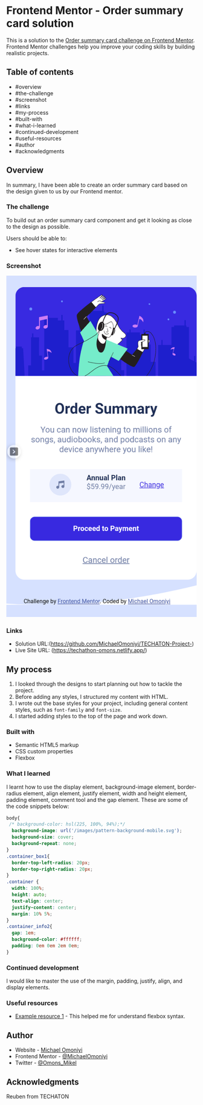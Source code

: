 # Frontend Mentor - Order summary card solution

This is a solution to the [Order summary card challenge on Frontend Mentor](https://www.frontendmentor.io/challenges/order-summary-component-QlPmajDUj). Frontend Mentor challenges help you improve your coding skills by building realistic projects. 

## Table of contents

  - #overview
  - #the-challenge
  - #screenshot
  - #links
  - #my-process
  - #built-with
  - #what-i-learned
  - #continued-development
  - #useful-resources
  - #author
  - #acknowledgments

## Overview
In summary, I have been able to create an order summary card based on the design given to us by our Frontend mentor.

### The challenge
To build out an order summary card component and get it looking as close to the design as possible.

Users should be able to:

- See hover states for interactive elements

### Screenshot

![](./images/Screenshot_20220706-140105.png)

### Links

- Solution URL:(https://github.com/MichaelOmoniyi/TECHATON-Project-)
- Live Site URL: (https://techathon-omons.netlify.app/)

## My process
1. I looked through the designs to start planning out how to tackle the project. 
2. Before adding any styles, I structured my content with HTML. 
3. I wrote out the base styles for your project, including general content styles, such as `font-family` and `font-size`.
6. I started adding styles to the top of the page and work down. 

### Built with

- Semantic HTML5 markup
- CSS custom properties
- Flexbox


### What I learned

I learnt how to use the display element, background-image element, border-radius element, align element, justify element, width and height element, padding element, comment tool and the gap element.
These are some of the code snippets below:

```css
body{
 /* background-color: hsl(225, 100%, 94%);*/
  background-image: url('/images/pattern-background-mobile.svg');
  background-size: cover;
  background-repeat: none;
}
.container_box1{
  border-top-left-radius: 20px;
  border-top-right-radius: 20px;
}
.container {
  width: 100%;
  height: auto;
  text-align: center;
  justify-content: center;
  margin: 10% 5%;
}
.container_info2{
  gap: 1em;
  background-color: #ffffff;
  padding: 0em 0em 2em 0em;
}
```

### Continued development
I would like to master the use of the margin, padding, justify, align, and display elements.

### Useful resources

- [Example resource 1](https://www.w3schools.com) - This helped me for understand flexbox syntax.

## Author

- Website - [Michael Omoniyi](https://github.com/MichaelOmoniyi)
- Frontend Mentor - [@MichaelOmoniyi](www.frontendmentor.io/profile/MichaelOmoniyi)
- Twitter - [@Omons_Mikel](https://twitter.com/Omons_Mikel)


## Acknowledgments
Reuben from TECHATON 